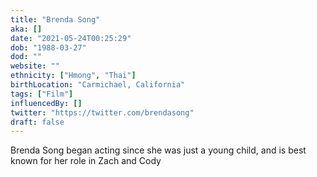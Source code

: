 ```yaml
---
title: "Brenda Song"
aka: []
date: "2021-05-24T00:25:29"
dob: "1988-03-27"
dod: ""
website: ""
ethnicity: ["Hmong", "Thai"]
birthLocation: "Carmichael, California"
tags: ["Film"]
influencedBy: []
twitter: "https://twitter.com/brendasong"
draft: false
---
```


Brenda Song began acting since she was just a young child, and is best known for her role in Zach and Cody
